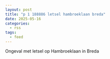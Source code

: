 ```yaml
---
layout: post
title: "p 1 188886 letsel hambroeklaan breda"
date: 2025-05-16
categories: 
  - rss
tags: 
  - feed
---
```


Ongeval met letsel op Hambroeklaan in Breda
